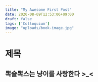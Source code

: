 ```yaml
---
title: "My Awesome First Post"
date: 2020-08-09T12:53:06+09:00
draft: false
tags: ['Colloquium']
image: "uploads/book-image.jpg"
---
```


# 제목

## 뽁슬뽁스는 냥이를 사랑한다 >_<